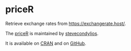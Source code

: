 # priceR

Retrieve exchange rates from https://exchangerate.host/.

The [priceR](https://stevecondylios.github.io/priceR/) is maintained by [stevecondylios](https://github.com/stevecondylios).
 
It is available on [CRAN](https://cran.r-project.org/web/packages/priceR/index.html) and on [GitHub](https://github.com/stevecondylios/priceR).
